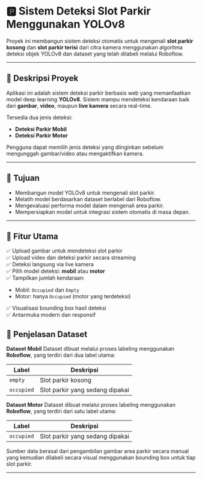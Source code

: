 # 🅿️ Sistem Deteksi Slot Parkir Menggunakan YOLOv8

Proyek ini membangun sistem deteksi otomatis untuk mengenali **slot parkir kosong** dan **slot parkir terisi** dari citra kamera menggunakan algoritma deteksi objek YOLOv8 dan dataset yang telah dilabeli melalui Roboflow.

---

## 📌 Deskripsi Proyek

Aplikasi ini adalah sistem deteksi parkir berbasis web yang memanfaatkan model deep learning **YOLOv8**. Sistem mampu mendeteksi kendaraan baik dari **gambar**, **video**, maupun **live kamera** secara real-time.

Tersedia dua jenis deteksi:
- **Deteksi Parkir Mobil**
- **Deteksi Parkir Motor**

Pengguna dapat memilih jenis deteksi yang diinginkan sebelum mengunggah gambar/video atau mengaktifkan kamera.

---

## 🎯 Tujuan

- Membangun model YOLOv8 untuk mengenali slot parkir.
- Melatih model berdasarkan dataset berlabel dari Roboflow.
- Mengevaluasi performa model dalam mengenali area parkir.
- Mempersiapkan model untuk integrasi sistem otomatis di masa depan.

---
## 🎯 Fitur Utama

✅ Upload gambar untuk mendeteksi slot parkir  
✅ Upload video dan deteksi parkir secara streaming  
✅ Deteksi langsung via live kamera  
✅ Pilih model deteksi: **mobil** atau **motor**  
✅ Tampilkan jumlah kendaraan:
- Mobil: `Occupied` dan `Empty`
- Motor: hanya `Occupied` (motor yang terdeteksi)

✅ Visualisasi bounding box hasil deteksi  
✅ Antarmuka modern dan responsif

## 📂 Penjelasan Dataset

**Dataset Mobil**
Dataset dibuat melalui proses labeling menggunakan **Roboflow**, yang terdiri dari dua label utama:

| Label        | Deskripsi                    |
|--------------|------------------------------|
| `empty`      | Slot parkir kosong           |
| `occupied`   | Slot parkir yang sedang dipakai |

**Dataset Motor**
Dataset dibuat melalui proses labeling menggunakan **Roboflow**, yang terdiri dari satu label utama:

| Label        | Deskripsi                    |
|--------------|------------------------------|
| `occupied`   | Slot parkir yang sedang dipakai |


Sumber data berasal dari pengambilan gambar area parkir secara manual yang kemudian dilabeli secara visual menggunakan bounding box untuk tiap slot parkir.

---


